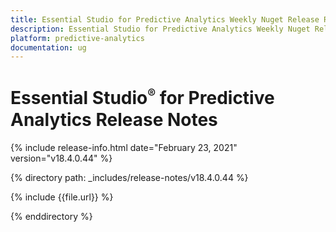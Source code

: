 ```yaml
---
title: Essential Studio for Predictive Analytics Weekly Nuget Release Release Notes  
description: Essential Studio for Predictive Analytics Weekly Nuget Release Release Notes  
platform: predictive-analytics
documentation: ug
---
```


# Essential Studio<sup style="font-size:70%">&reg;</sup> for Predictive Analytics  Release Notes  

{% include release-info.html date="February 23, 2021"  version="v18.4.0.44" %} 


{% directory path: _includes/release-notes/v18.4.0.44 %}

{% include {{file.url}} %}

{% enddirectory %}